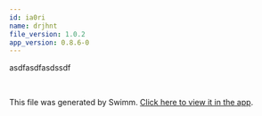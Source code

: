 ```yaml
---
id: ia0ri
name: drjhnt
file_version: 1.0.2
app_version: 0.8.6-0
---
```


asdfasdfasdssdf

<br/>

This file was generated by Swimm. [Click here to view it in the app](https://swimm-web-app.web.app/repos/Z2l0aHViJTNBJTNBZGlnaS1wcm9qLUdVSSUzQSUzQWdpbGFkYXg=/docs/ia0ri).